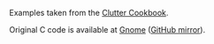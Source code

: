 Examples taken from the [Clutter Cookbook](https://developer.gnome.org/clutter-cookbook/stable/).

Original C code is available at [Gnome](https://git.gnome.org/browse/clutter/tree/doc/cookbook/examples)
([GitHub mirror](https://github.com/GNOME/clutter/tree/master/doc/cookbook/examples)).
